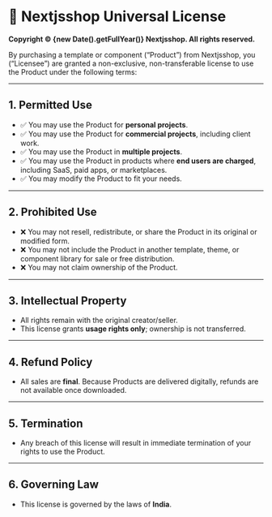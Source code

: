 # 📄 Nextjsshop Universal License

**Copyright © {new Date().getFullYear()} Nextjsshop. All rights reserved.**

By purchasing a template or component (“Product”) from Nextjsshop, you (“Licensee”) are granted a non-exclusive, non-transferable license to use the Product under the following terms:

---

## 1. Permitted Use

- ✅ You may use the Product for **personal projects**.  
- ✅ You may use the Product for **commercial projects**, including client work.  
- ✅ You may use the Product in **multiple projects**.  
- ✅ You may use the Product in products where **end users are charged**, including SaaS, paid apps, or marketplaces.  
- ✅ You may modify the Product to fit your needs.  

---

## 2. Prohibited Use

- ❌ You may not resell, redistribute, or share the Product in its original or modified form.  
- ❌ You may not include the Product in another template, theme, or component library for sale or free distribution.  
- ❌ You may not claim ownership of the Product.  

---

## 3. Intellectual Property

- All rights remain with the original creator/seller.  
- This license grants **usage rights only**; ownership is not transferred.  

---

## 4. Refund Policy

- All sales are **final**. Because Products are delivered digitally, refunds are not available once downloaded.  

---

## 5. Termination

- Any breach of this license will result in immediate termination of your rights to use the Product.  

---

## 6. Governing Law

- This license is governed by the laws of **India**.  

